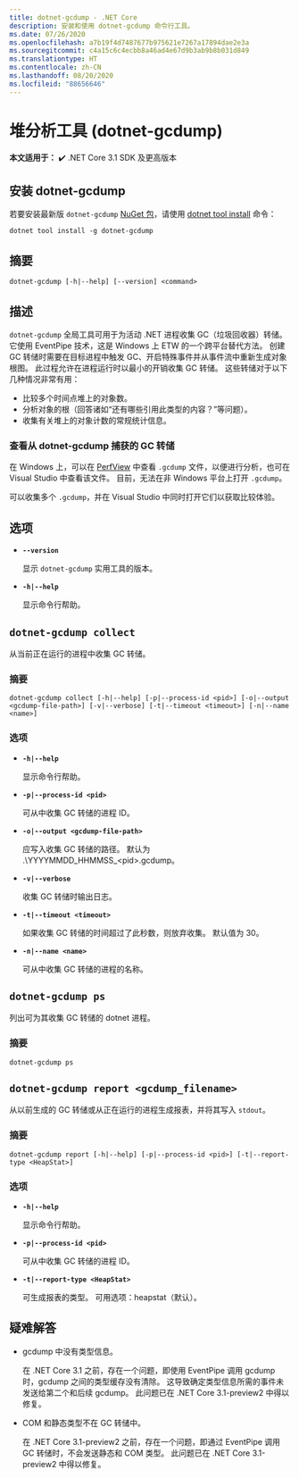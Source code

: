 ```yaml
---
title: dotnet-gcdump - .NET Core
description: 安装和使用 dotnet-gcdump 命令行工具。
ms.date: 07/26/2020
ms.openlocfilehash: a7b19f4d7487677b975621e7267a17894dae2e3a
ms.sourcegitcommit: c4a15c6c4ecbb8a46ad4e67d9b3ab9b8b031d849
ms.translationtype: HT
ms.contentlocale: zh-CN
ms.lasthandoff: 08/20/2020
ms.locfileid: "88656646"
---
```

# <a name="heap-analysis-tool-dotnet-gcdump"></a>堆分析工具 (dotnet-gcdump)

**本文适用于：** ✔️ .NET Core 3.1 SDK 及更高版本

## <a name="install-dotnet-gcdump"></a>安装 dotnet-gcdump

若要安装最新版 `dotnet-gcdump` [NuGet 包](https://www.nuget.org/packages/dotnet-gcdump)，请使用 [dotnet tool install](../tools/dotnet-tool-install.md) 命令：

```dotnetcli
dotnet tool install -g dotnet-gcdump
```

## <a name="synopsis"></a>摘要

```console
dotnet-gcdump [-h|--help] [--version] <command>
```

## <a name="description"></a>描述

`dotnet-gcdump` 全局工具可用于为活动 .NET 进程收集 GC（垃圾回收器）转储。 它使用 EventPipe 技术，这是 Windows 上 ETW 的一个跨平台替代方法。 创建 GC 转储时需要在目标进程中触发 GC、开启特殊事件并从事件流中重新生成对象根图。 此过程允许在进程运行时以最小的开销收集 GC 转储。 这些转储对于以下几种情况非常有用：

- 比较多个时间点堆上的对象数。
- 分析对象的根（回答诸如“还有哪些引用此类型的内容？”等问题）。
- 收集有关堆上的对象计数的常规统计信息。

### <a name="view-the-gc-dump-captured-from-dotnet-gcdump"></a>查看从 dotnet-gcdump 捕获的 GC 转储

在 Windows 上，可以在 [PerfView](https://github.com/microsoft/perfview) 中查看 `.gcdump` 文件，以便进行分析，也可在 Visual Studio 中查看该文件。 目前，无法在非 Windows 平台上打开 `.gcdump`。

可以收集多个 `.gcdump`，并在 Visual Studio 中同时打开它们以获取比较体验。

## <a name="options"></a>选项

- **`--version`**

  显示 `dotnet-gcdump` 实用工具的版本。

- **`-h|--help`**

  显示命令行帮助。

## `dotnet-gcdump collect`

从当前正在运行的进程中收集 GC 转储。

### <a name="synopsis"></a>摘要

```console
dotnet-gcdump collect [-h|--help] [-p|--process-id <pid>] [-o|--output <gcdump-file-path>] [-v|--verbose] [-t|--timeout <timeout>] [-n|--name <name>]
```

### <a name="options"></a>选项

- **`-h|--help`**

  显示命令行帮助。

- **`-p|--process-id <pid>`**

  可从中收集 GC 转储的进程 ID。

- **`-o|--output <gcdump-file-path>`**

  应写入收集 GC 转储的路径。 默认为 .\\YYYYMMDD\_HHMMSS\_\<pid>.gcdump。

- **`-v|--verbose`**

  收集 GC 转储时输出日志。

- **`-t|--timeout <timeout>`**

  如果收集 GC 转储的时间超过了此秒数，则放弃收集。 默认值为 30。

- **`-n|--name <name>`**

  可从中收集 GC 转储的进程的名称。

## `dotnet-gcdump ps`

列出可为其收集 GC 转储的 dotnet 进程。

### <a name="synopsis"></a>摘要

```console
dotnet-gcdump ps
```

## `dotnet-gcdump report <gcdump_filename>`

从以前生成的 GC 转储或从正在运行的进程生成报表，并将其写入 `stdout`。

### <a name="synopsis"></a>摘要

```console
dotnet-gcdump report [-h|--help] [-p|--process-id <pid>] [-t|--report-type <HeapStat>]
```

### <a name="options"></a>选项

- **`-h|--help`**

  显示命令行帮助。

- **`-p|--process-id <pid>`**

  可从中收集 GC 转储的进程 ID。

- **`-t|--report-type <HeapStat>`**

  可生成报表的类型。 可用选项：heapstat（默认）。

## <a name="troubleshoot"></a>疑难解答

- gcdump 中没有类型信息。

   在 .NET Core 3.1 之前，存在一个问题，即使用 EventPipe 调用 gcdump 时，gcdump 之间的类型缓存没有清除。 这导致确定类型信息所需的事件未发送给第二个和后续 gcdump。 此问题已在 .NET Core 3.1-preview2 中得以修复。

- COM 和静态类型不在 GC 转储中。

   在 .NET Core 3.1-preview2 之前，存在一个问题，即通过 EventPipe 调用 GC 转储时，不会发送静态和 COM 类型。 此问题已在 .NET Core 3.1-preview2 中得以修复。
